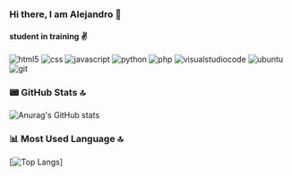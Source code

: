 ### Hi there, I am Alejandro 👋

#### student in training ✌️

![html5](https://img.shields.io/badge/HTML5-E34F26?style=for-the-badge&logo=html5&logoColor=white)
![css](https://img.shields.io/badge/CSS3-1572B6?style=for-the-badge&logo=css3&logoColor=white)
![javascript](https://img.shields.io/badge/JavaScript-323330?style=for-the-badge&logo=javascript&logoColor=F7DF1E)
![python](https://img.shields.io/badge/Python-FFD43B?style=for-the-badge&logo=python&logoColor=blue)
![php](https://img.shields.io/badge/PHP-777BB4?style=for-the-badge&logo=php&logoColor=white)
![visualstudiocode](https://img.shields.io/badge/Visual_Studio_Code-0078D4?style=for-the-badge&logo=visual%20studio%20code&logoColor=white)
![ubuntu](https://img.shields.io/badge/Ubuntu-E95420?style=for-the-badge&logo=ubuntu&logoColor=white)
![git](https://img.shields.io/badge/GIT-E44C30?style=for-the-badge&logo=git&logoColor=white)

### 📟 GitHub Stats 🔝
![Anurag's GitHub stats](https://github-readme-stats.vercel.app/api?username=alebeta06&show_icons=true&theme=dark)

### 📊 Most Used Language 🔝
[![Top Langs](https://github-readme-stats.vercel.app/api/top-langs/?username=alebeta06)]
<!--
**alebeta06/alebeta06** is a ✨ _special_ ✨ repository because its `README.md` (this file) appears on your GitHub profile.

 

